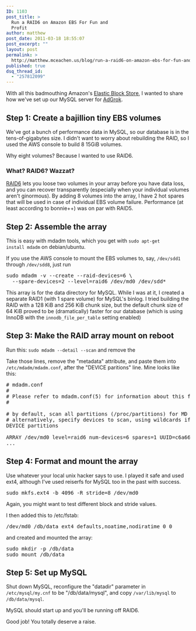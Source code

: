 ```yaml
---
ID: 1103
post_title: >
  Run a RAID6 on Amazon EBS For Fun and
  Profit
author: matthew
post_date: 2011-03-18 18:55:07
post_excerpt: ""
layout: post
permalink: >
  http://matthew.mceachen.us/blog/run-a-raid6-on-amazon-ebs-for-fun-and-profit-1103.html
published: true
dsq_thread_id:
  - "257812099"
---
```

With all this badmouthing Amazon's <a href="http://aws.amazon.com/ebs/">Elastic Block Store</a>, I wanted to share how we've set up our MySQL server for <a href="http://adgrok.com">AdGrok</a>.

<h2>Step 1: Create a bajillion tiny EBS volumes</h2>

We've got a bunch of performance data in MySQL, so our database is in the tens-of-gigabytes size. I didn't want to worry about rebuilding the RAID, so I used the AWS console to build 8 15GiB volumes.

Why eight volumes? Because I wanted to use RAID6.

<!--more-->

<h3>What? RAID6? Wazzat?</h3>

<a href="http://en.wikipedia.org/wiki/Standard_RAID_levels#RAID_6">RAID6</a> lets you loose two volumes in your array before you have data loss, and you can recover transparently (especially when your individual volumes aren't ginormous). By adding 8 volumes into the array, I have 2 hot spares that will be used in case of individual EBS volume failure. Performance (at least according to bonnie++) was on par with RAID5.

<h2>Step 2: Assemble the array</h2>

This is easy with mdadm tools, which you get with <code>sudo apt-get install mdadm</code> on debian/ubuntu.

If you use the AWS console to mount the EBS volumes to, say, <code>/dev/sdd1</code> through <code>/dev/sdd8</code>,  just run

<pre>sudo mdadm -v --create --raid-devices=6 \
  --spare-devices=2 --level=raid6 /dev/md0 /dev/sdd*</pre>

This array is for the data directory for MySQL. While I was at it, I created a separate RAID1 (with 1 spare volume) for MySQL's binlog. I tried building the RAID with a 128 KiB and 256 KiB chunk size, but the default chunk size of 64 KiB proved to be (dramatically) faster for our database (which is using InnoDB with the <code>innodb_file_per_table</code> setting enabled)

<h2>Step 3: Make the RAID array mount on reboot</h2>

Run this: <code>sudo mdadm --detail --scan</code> and remove the

Take those lines, remove the  "metadata" attribute, and paste them into <code>/etc/mdadm/mdadm.conf</code>, after the "DEVICE paritions" line. Mine looks like this:

<pre>
# mdadm.conf
#
# Please refer to mdadm.conf(5) for information about this file.
#

# by default, scan all partitions (/proc/partitions) for MD superblocks.
# alternatively, specify devices to scan, using wildcards if desired.
DEVICE partitions

ARRAY /dev/md0 level=raid6 num-devices=6 spares=1 UUID=c6a66ce3:4e5344e8:09530215:95c2af9a
...
</pre>

<h2>Step 4: Format and mount the array</h2>

Use whatever your local unix hacker says to use. I played it safe and used ext4, although I've used reiserfs for MySQL too in the past with success. 
 
<pre>sudo mkfs.ext4 -b 4096 -R stride=8 /dev/md0</pre> 

Again, you might want to test different block and stride values.

I then added this to /etc/fstab:

<pre>/dev/md0 /db/data ext4 defaults,noatime,nodiratime 0 0</pre>

and created and mounted the array:

<pre>
sudo mkdir -p /db/data
sudo mount /db/data
</pre>

<h2>Step 5: Set up MySQL</h2>

Shut down MySQL, reconfigure the "datadir" parameter in <code>/etc/mysql/my.cnf</code> to be "/db/data/mysql", and copy <code>/var/lib/mysql</code> to <code>/db/data/mysql</code>.

MySQL should start up and you'll be running off RAID6.

Good job! You totally deserve a raise.